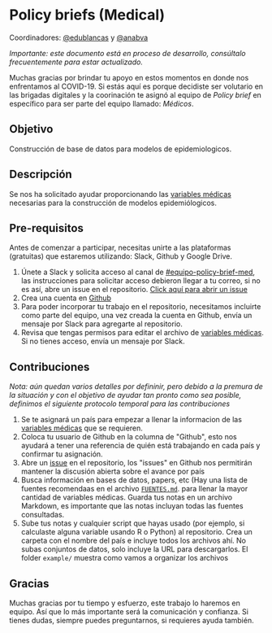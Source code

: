 # Policy briefs (Medical)

Coordinadores: [@edublancas](https://github.com/edublancas) y [@anabva](https://github.com/anabva)

*Importante: este documento está en proceso de desarrollo, consúltalo frecuentemente para estar actualizado.*

Muchas gracias por brindar tu apoyo en estos momentos en donde nos enfrentamos al
COVID-19. Si estás aquí es porque decidiste ser volutario en las brigadas digitales 
y la coorinación te asignó al equipo de *Policy brief* en específico para ser 
parte del equipo llamado: _Médicos_.

## Objetivo

Construcción de base de datos para modelos de epidemiologicos.

## Descripción

Se nos ha solicitado ayudar proporcionando las [variables médicas](https://docs.google.com/spreadsheets/d/11rKQBzE6F6GYQxmcZWlwTWMmNq3wjirIr6XWGw-BGxQ/edit#gid=0)
necesarias para la construcción de modelos epidemiólogicos. 

## Pre-requisitos

Antes de comenzar a participar, necesitas unirte a las plataformas (gratuitas) que estaremos utilizando: Slack, Github y Google Drive.

1. Únete a Slack y solicita acceso al canal de [#equipo-policy-brief-med](https://join.slack.com/share/I011EMA832S/82cZMYgGdphSjtop40Z6WnuJ/enQtMTA0ODcyNDI3NTA5NC1kYmQ4MjA0NGMxMGIyODA4MDg1MzdmNTFiMDA3YjA2ODUyM2YyZTUwYWVkNmI3MTdkMzY2MjVmZGIwNWE5MTg0), las instrucciones para solicitar acceso debieron llegar a tu correo, si no es así, abre un issue en el repositorio. [Click aquí para abrir un issue](https://github.com/brigadadigitalmx/policy-briefs-medical/issues/new)
2. Crea una cuenta en [Github](https://github.com)
3. Para poder incorporar tu trabajo en el repositorio, necesitamos incluirte como parte del equipo, una vez creada la cuenta en Github, envía un mensaje por Slack para agregarte al repositorio.
4. Revisa que tengas permisos para editar el archivo de [variables médicas](https://docs.google.com/spreadsheets/d/11rKQBzE6F6GYQxmcZWlwTWMmNq3wjirIr6XWGw-BGxQ/edit#gid=0). Si no tienes acceso, envía un mensaje por Slack.

## Contribuciones

*Nota: aún quedan varios detalles por defininir, pero debido a la premura de la situación y con el objetivo de ayudar tan pronto como sea posible, definimos el siguiente protocolo temporal para las contribuciones*

1.  Se te asignará un país para empezar a llenar la informacion de las [variables médicas](https://docs.google.com/spreadsheets/d/11rKQBzE6F6GYQxmcZWlwTWMmNq3wjirIr6XWGw-BGxQ/edit#gid=0) que se requieren. 
2. Coloca tu usuario de Github en la columna de "Github", esto nos ayudará a tener una referencia de quién está trabajando en cada país y confirmar tu asignación. 
3. Abre un [issue](https://github.com/brigadadigitalmx/policy-briefs-medical/issues/new) en el repositorio, los "issues" en Github nos permitirán mantener la discusión abierta sobre el avance por país
3. Busca información en bases de datos, papers, etc (Hay una lista de fuentes recomendaas en el archivo [`FUENTES.md`](FUENTES.md). para llenar la mayor cantidad de variables médicas. Guarda tus notas en un archivo Markdown, es importante que las notas incluyan todas las fuentes consultadas.
4. Sube tus notas y cualquier script que hayas usado (por ejemplo, si calculaste alguna variable usando R o Python) al repositorio. Crea un carpeta con el nombre del país e incluye todos los archivos ahí. No subas conjuntos de datos, solo incluye la URL para descargarlos. El folder `example/` muestra como vamos a organizar los archivos

## Gracias

Muchas gracias por tu tiempo y esfuerzo, este trabajo lo haremos en equipo. Así
que lo más importante será la comunicación y confianza. Si tienes dudas, siempre  puedes preguntarnos, si requieres ayuda también.

